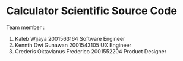 # Calculator Scientific Source Code

Team member :
1. Kaleb Wijaya 2001563164 Software Engineer
2. Kennth Dwi Gunawan 2001543105 UX Engineer
3. Crederis Oktavianus Frederico 2001552204 Product Designer
